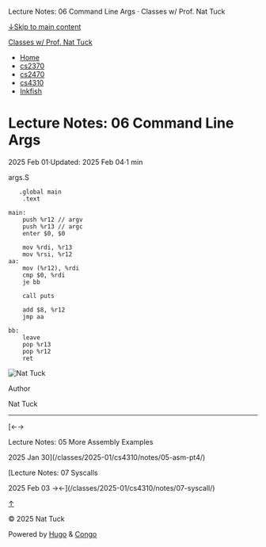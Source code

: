 Lecture Notes: 06 Command Line Args · Classes w/ Prof. Nat Tuck



[↓Skip to main content](#main-content)

[Classes w/ Prof. Nat Tuck](/)

* [Home](/)
* [cs2370](/classes/2025-01/cs2370/)
* [cs2470](/classes/2025-01/cs2470/)
* [cs4310](/classes/2025-01/cs4310/)
* [Inkfish](https://inkfish.homework.quest/)

Lecture Notes: 06 Command Line Args
===================================

2025 Feb 01·Updated: 2025 Feb 04·1 min

args.S

```
   .global main
    .text

main:
    push %r12 // argv
    push %r13 // argc
    enter $0, $0

    mov %rdi, %r13
    mov %rsi, %r12
aa:
    mov (%r12), %rdi
    cmp $0, %rdi
    je bb

    call puts
   
    add $8, %r12
    jmp aa

bb:
    leave
    pop %r13
    pop %r12
    ret

```

![Nat Tuck](/img/author.jpg)

Author

Nat Tuck

---

[←→

Lecture Notes: 05 More Assembly Examples

2025 Jan 30](/classes/2025-01/cs4310/notes/05-asm-pt4/)

[Lecture Notes: 07 Syscalls

2025 Feb 03
→←](/classes/2025-01/cs4310/notes/07-syscall/)

[↑](#the-top "Scroll to top")

©
2025
Nat Tuck

Powered by [Hugo](https://gohugo.io/) & [Congo](https://github.com/jpanther/congo)